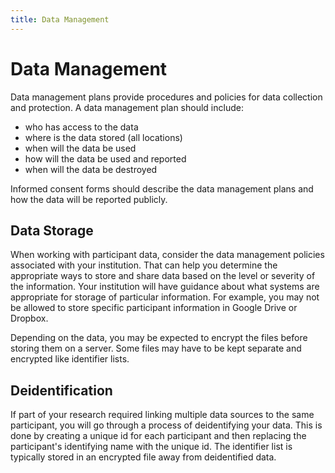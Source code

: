 ```yaml
---
title: Data Management
---
```


# Data Management
Data management plans provide procedures and policies for data collection and protection.  A data management plan should include:

  * who has access to the data
  * where is the data stored (all locations)
  * when will the data be used
  * how will the data be used and reported
  * when will the data be destroyed
  
Informed consent forms should describe the data management plans and how the data will be reported publicly.  

## Data Storage
When working with participant data, consider the data management policies associated with your institution.  That can help you determine the appropriate ways to store and share data based on the level or severity of the information.  Your institution will have guidance about what systems are appropriate for storage of particular information.  For example, you may not be allowed to store specific participant information in Google Drive or Dropbox. 

Depending on the data, you may be expected to encrypt the files before storing them on a server.  Some files may have to be kept separate and encrypted like identifier lists.

## Deidentification
If part of your research required linking multiple data sources to the same participant, you will go through a process of deidentifying your data.  This is done by creating a unique id for each participant and then replacing the participant's identifying name with the unique id.  The identifier list is typically stored in an encrypted file away from deidentified data.
